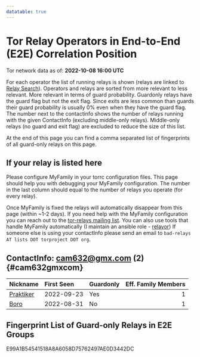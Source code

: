 ```yaml
---
datatable: true
---
```



# Tor Relay Operators in End-to-End (E2E) Correlation Position

Tor network data as of: **2022-10-08 16:00 UTC**

For each operator the list of running relays is shown (relays are linked to [Relay Search](https://metrics.torproject.org/rs.html)).
Operators and relays are sorted from more relevant to less relevant. More relevant in terms of guard probability.
Guardonly relays have the guard flag but not the exit flag.
Since exits are less common than guards their guard probability is usually 0% even when they have the guard flag.
The number next to the contactinfo shows the number of relays running with the given ContactInfo (excluding middle-only relays).
Middle-only relays (no guard and exit flag) are excluded to reduce the size of this list.

At the end of this page you can find a comma separated list of fingerprints of all guard-only relays on this page.

## If your relay is listed here
Please configure MyFamily in your torrc configuration files.
This page should help you with debugging your MyFamily configuration. The number in the last column should equal to the number of
relays you operate (for every relay).

Once MyFamily is fixed the relays will automatically disappear from this page (within ~1-2 days).
If you need help with the MyFamily configuration you can reach out to the
[tor-relays mailing list](https://lists.torproject.org/cgi-bin/mailman/listinfo/tor-relays).
You can also use tools that handle MyFamily automatically (I maintain an ansible role - 
[relayor](https://medium.com/@nusenu/deploying-tor-relays-with-ansible-6612593fa34d))
If someone else is using your contactInfo please send an email to ```bad-relays AT lists DOT torproject DOT org```.


## ContactInfo: cam632@gmx.com (2) {#cam632gmxcom}

| Nickname                                                                                             | First Seen   | Guardonly   |   Eff. Family Members |
|:-----------------------------------------------------------------------------------------------------|:-------------|:------------|----------------------:|
| [Praktiker](https://metrics.torproject.org/rs.html#details/E99A1B54541518A8A6058D75762497AE0D3442DC) | 2022-09-23   | Yes         |                     1 |
| [Boro](https://metrics.torproject.org/rs.html#details/5F4BCBC6E20AE074340D0A743E6F2EA4B51B09C1)      | 2022-08-31   | No          |                     1 |


## Fingerprint List of Guard-only Relays in E2E Groups

E99A1B54541518A8A6058D75762497AE0D3442DC